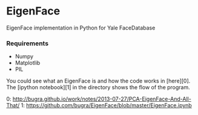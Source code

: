 EigenFace
=========

EigenFace implementation in Python for Yale FaceDatabase

### Requirements
- Numpy
- Matplotlib
- PIL

You could see what an EigenFace is and how the code works in [here][0]. The [ipython notebook][1] in the directory shows
the flow of the program.





0: http://bugra.github.io/work/notes/2013-07-27/PCA-EigenFace-And-All-That/
1: https://github.com/bugra/EigenFace/blob/master/EigenFace.ipynb
